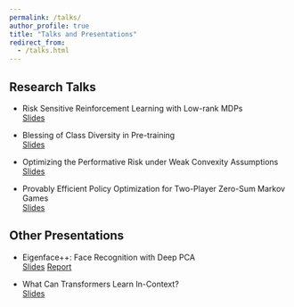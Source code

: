 ```yaml
---
permalink: /talks/
author_profile: true
title: "Talks and Presentations"
redirect_from:
  - /talks.html
---
```


## Research Talks

* Risk Sensitive Reinforcement Learning with Low-rank MDPs  
[Slides](https://yulaizhao.com/files/slides_riskRL.pdf)  

* Blessing of Class Diversity in Pre-training  
[Slides](https://yulaizhao.com/files/slides_blessing.pdf)  

* Optimizing the Performative Risk under Weak Convexity Assumptions  
[Slides](https://yulaizhao.com/files/slides_optml.pdf)  

* Provably Efficient Policy Optimization for Two-Player Zero-Sum Markov Games  
[Slides](https://yulaizhao.com/files/slides_pgt.pdf)  

## Other Presentations

* Eigenface++: Face Recognition with Deep PCA  
[Slides](https://yulaizhao.com/files/slides_ECE571_final.pdf) [Report](https://yulaizhao.com/files/report_ECE571_final.pdf)  

* What Can Transformers Learn In-Context?  
[Slides](https://yulaizhao.com/files/slides_in_context_learning.pdf)
